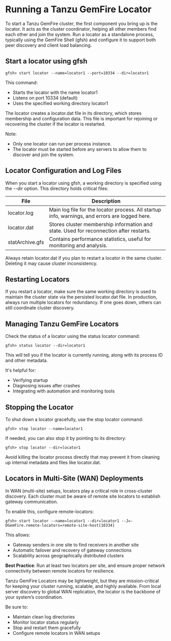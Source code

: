 # Running a Tanzu GemFire Locator

To start a Tanzu GemFire cluster, the first component you bring up is the locator. It acts as the cluster coordinator, helping all other members find each other and join the system. Run a locator as a standalone process, typically using the GemFire Shell (gfsh) and configure it to support both peer discovery and client load balancing.

## Start a locator using gfsh

```shell
gfsh> start locator --name=locator1 --port=10334 --dir=locator1
```

This command:

* Starts the locator with the name locator1
* Listens on port 10334 (default)
* Uses the specified working directory locator1

The locator creates a locator.dat file in its directory, which stores membership and configuration data. This file is important for rejoining or recovering the cluster if the locator is restarted.

Note:

* Only one locator can run per process instance.
* The locator must be started before any servers to allow them to discover and join the system.

## Locator Configuration and Log Files

When you start a locator using gfsh, a working directory is specified using the \--dir option. This directory holds critical files:

| File | Description |
| ----- | ----- |
| locator.log | Main log file for the locator process. All startup info, warnings, and errors are logged here. |
| locator.dat | Stores cluster membership information and state. Used for reconnection after restarts. |
| statArchive.gfs | Contains performance statistics, useful for monitoring and analysis. |

Always retain locator.dat if you plan to restart a locator in the same cluster. Deleting it may cause cluster inconsistency.

## Restarting Locators

If you restart a locator, make sure the same working directory is used to maintain the cluster state via the persisted locator.dat file. In production, always run multiple locators for redundancy. If one goes down, others can still coordinate cluster discovery.

## Managing Tanzu GemFire Locators

Check the status of a locator using the status locator command:

```shell
gfsh> status locator --dir=locator1
```

This will tell you if the locator is currently running, along with its process ID and other metadata.

It's helpful for:

* Verifying startup
* Diagnosing issues after crashes
* Integrating with automation and monitoring tools

## Stopping the Locator

To shut down a locator gracefully, use the stop locator command:

```shell
gfsh> stop locator --name=locator1
```

If needed, you can also stop it by pointing to its directory:

```shell
gfsh> stop locator --dir=locator1
```

Avoid killing the locator process directly that may prevent it from cleaning up internal metadata and files like locator.dat.

## Locators in Multi-Site (WAN) Deployments

In WAN (multi-site) setups, locators play a critical role in cross-cluster discovery. Each cluster must be aware of remote site locators to establish gateway communication.

To enable this, configure remote-locators:

```shell
gfsh> start locator --name=locator1 --dir=locator1 --J=-DGemFire.remote-locators=remote-site-host[10334]
```

This allows:

* Gateway senders in one site to find receivers in another site
* Automatic failover and recovery of gateway connections
* Scalability across geographically distributed clusters

**Best Practice**: Run at least two locators per site, and ensure proper network connectivity between remote locators for resilience.

Tanzu GemFire Locators may be lightweight, but they are mission-critical for keeping your cluster running, scalable, and highly available. From local server discovery to global WAN replication, the locator is the backbone of your system’s coordination.

Be sure to:

* Maintain clean log directories
* Monitor locator status regularly
* Stop and restart them gracefully
* Configure remote locators in WAN setups